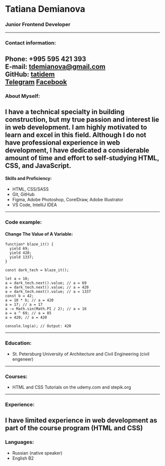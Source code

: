 # Tatiana Demianova
### Junior Frontend Developer
----------
### Contact information:
**Phone:**  +995 595 421 393  
**E-mail:**  tdemianova@gmail.com  
**GitHub:**  [tatidem](https://github.com/tatidem)  
[Telegram](http://t.me/tatidem)
[Facebook](https://www.facebook.com/tatyana.demyanova.35)  
----------
###  About Myself:  
I have a technical specialty in building construction, but my true passion and interest lie in web development. I am highly motivated to learn and excel in this field. Although I do not have professional experience in web development, I have dedicated a considerable amount of time and effort to self-studying HTML, CSS, and JavaScript.
----------
#### Skills and Proficiency:
-   HTML, CSS/SASS
-   Git, GitHub
-   Figma, Adobe Photoshop, CorelDraw, Adobe Illustrator
-   VS Code, IntelliJ IDEA
----------
### Code example:
#### Change The Value of A Variable:

```
function* blaze_it() {
  yield 69;
  yield 420;
  yield 1337;
}

const dark_tech = blaze_it();

let a = 10;
a = dark_tech.next().value; // a = 69
a = dark_tech.next().value; // a = 420
a = dark_tech.next().value; // a = 1337
const b = 42;
a = 10 * b; // a = 420
a = 17; // a = 17
a -= Math.sin(Math.PI / 2); // a = 16
a = a ^ 69; // a = 85
a = 420; // a = 420

console.log(a); // Output: 420
```
----------
### Education:
- St. Petersburg University of Architecture and Civil Engineering (civil engeneer)
----
### Courses:
-   HTML and CSS Tutorials on the  udemy.com and stepik.org
----
### Experience:
I have limited experience in web development as part of the course program (HTML and CSS)
-----
### Languages:
- Russian (native speaker)
- English B2
